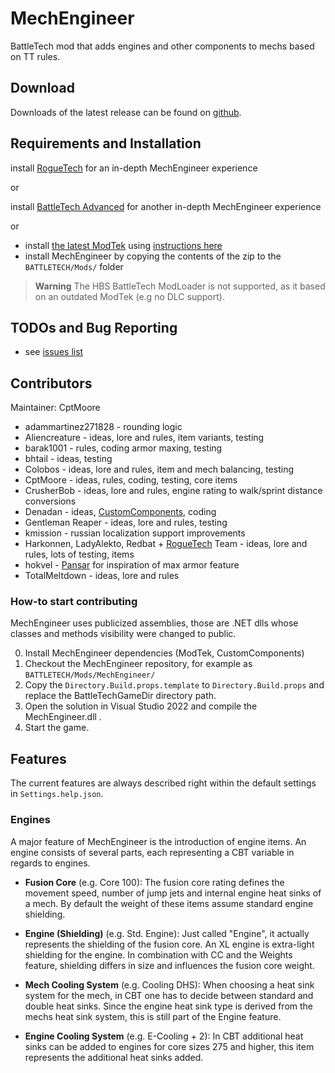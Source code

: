# MechEngineer
BattleTech mod that adds engines and other components to mechs based on TT rules.

## Download

Downloads of the latest release can be found on [github](https://github.com/BattletechModders/MechEngineer/releases).

## Requirements and Installation

install [RogueTech](https://www.nexusmods.com/battletech/mods/79) for an in-depth MechEngineer experience

or

install [BattleTech Advanced](https://www.nexusmods.com/battletech/mods/452) for another in-depth MechEngineer experience

or

* install [the latest ModTek](https://github.com/BattletechModders/ModTek/releases) using [instructions here](https://github.com/BattletechModders/ModTek)
* install MechEngineer by copying the contents of the zip to the `BATTLETECH/Mods/` folder

> **Warning** The HBS BattleTech ModLoader is not supported, as it based on an outdated ModTek (e.g no DLC support).

## TODOs and Bug Reporting

* see [issues list](https://github.com/BattletechModders/MechEngineer/issues)

## Contributors

Maintainer:
CptMoore

* adammartinez271828 - rounding logic
* Aliencreature - ideas, lore and rules, item variants, testing
* barak1001 - rules, coding armor maxing, testing
* bhtail - ideas, testing
* Colobos - ideas, lore and rules, item and mech balancing, testing
* CptMoore - ideas, rules, coding, testing, core items
* CrusherBob - ideas, lore and rules, engine rating to walk/sprint distance conversions
* Denadan - ideas, [CustomComponents](https://github.com/BattletechModders/CustomComponents), coding
* Gentleman Reaper - ideas, lore and rules, testing
* kmission - russian localization support improvements
* Harkonnen, LadyAlekto, Redbat + [RogueTech](https://github.com/BattletechModders/RogueTech) Team - ideas, lore and rules, lots of testing, items
* hokvel - [Pansar](https://github.com/hokvel/pansar) for inspiration of max armor feature
* TotalMeltdown - ideas, lore and rules

### How-to start contributing

MechEngineer uses publicized assemblies, those are .NET dlls whose classes and methods visibility were changed to public.

0. Install MechEngineer dependencies (ModTek, CustomComponents)
1. Checkout the MechEngineer repository, for example as `BATTLETECH/Mods/MechEngineer/`
2. Copy the `Directory.Build.props.template` to `Directory.Build.props` and replace the BattleTechGameDir directory path.
3. Open the solution in Visual Studio 2022 and compile the MechEngineer.dll .
4. Start the game.

## Features

The current features are always described right within the default settings in `Settings.help.json`.

### Engines

A major feature of MechEngineer is the introduction of engine items. An engine consists of several parts, each representing a CBT variable in regards to engines.

- **Fusion Core** (e.g. Core 100):
The fusion core rating defines the movement speed, number of jump jets and internal engine heat sinks of a mech.
By default the weight of these items assume standard engine shielding.

- **Engine (Shielding)** (e.g. Std. Engine):
Just called "Engine", it actually represents the shielding of the fusion core.
An XL engine is extra-light shielding for the engine.
In combination with CC and the Weights feature, shielding differs in size and influences the fusion core weight.

- **Mech Cooling System** (e.g. Cooling DHS):
When choosing a heat sink system for the mech, in CBT one has to decide between standard and double heat sinks.
Since the engine heat sink type is derived from the mechs heat sink system, this is still part of the Engine feature.

- **Engine Cooling System** (e.g. E-Cooling + 2):
In CBT additional heat sinks can be added to engines for core sizes 275 and higher,
this item represents the additional heat sinks added.
